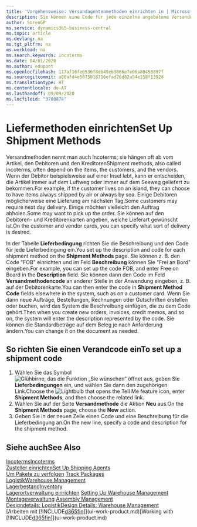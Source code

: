 ```yaml
---
title: 'Vorgehensweise: Versandagentenmethoden einrichten in | Microsoft Docs'
description: Sie können eine Code für jede einzelne angebotene Versandmethode einrichten, wie auch die Informationen dazu angeben und die Informationen dazu eingeben.e können Sie einen Code für jeden Zusteller anlegen und Informationen dazu eingeben.
author: SorenGP
ms.service: dynamics365-business-central
ms.topic: article
ms.devlang: na
ms.tgt_pltfrm: na
ms.workload: na
ms.search.keywords: incoterms
ms.date: 04/01/2020
ms.author: edupont
ms.openlocfilehash: 117af16fe6536f8db49eb3066e7e06a88450897f
ms.sourcegitcommit: a80afd4e5075018716efad76d82a54e158f1392d
ms.translationtype: HT
ms.contentlocale: de-AT
ms.lasthandoff: 09/09/2020
ms.locfileid: "3780878"
---
```

# <a name="set-up-shipment-methods"></a><span data-ttu-id="42a7e-103">Liefermethoden einrichten</span><span class="sxs-lookup"><span data-stu-id="42a7e-103">Set Up Shipment Methods</span></span>
<span data-ttu-id="42a7e-104">Versandmethoden nennt man auch Incoterms; sie hängen oft ab vom Artikel, den Debitoren und den Kreditoren</span><span class="sxs-lookup"><span data-stu-id="42a7e-104">Shipment methods, also called incoterms, often depend on the items, the customers, and the vendors.</span></span> <span data-ttu-id="42a7e-105">Wenn der Debitor beispielsweise auf einer Insel lebt, kann er entscheiden, die Artikel immer auf dem Luftweg oder immer auf dem Seeweg geliefert zu bekommen.</span><span class="sxs-lookup"><span data-stu-id="42a7e-105">For example, if the customer lives on an island, they can choose to have items always shipped by air or always by sea.</span></span> <span data-ttu-id="42a7e-106">Einige Debitoren möglicherweise eine Lieferung am nächsten Tag.</span><span class="sxs-lookup"><span data-stu-id="42a7e-106">Some customers may require next day delivery.</span></span> <span data-ttu-id="42a7e-107">Einige möchten vielleicht den Auftrag abholen.</span><span class="sxs-lookup"><span data-stu-id="42a7e-107">Some may want to pick up the order.</span></span> <span data-ttu-id="42a7e-108">Sie können auf den Debitoren- und Kreditorenkarten angeben, welche Lieferart gewünscht ist.</span><span class="sxs-lookup"><span data-stu-id="42a7e-108">On the customer and vendor cards, you can specify what sort of delivery is desired.</span></span>

<span data-ttu-id="42a7e-109">In der Tabelle **Lieferbedingung** richten Sie die Beschreibung und den Code für jede Lieferbedingung ein.</span><span class="sxs-lookup"><span data-stu-id="42a7e-109">You set up the description and code for each shipment method on the **Shipment Methods** page.</span></span> <span data-ttu-id="42a7e-110">Sie können z. B. den Code "FOB" einrichten und im Feld **Beschreibung** können Sie "Frei an Bord" eingeben.</span><span class="sxs-lookup"><span data-stu-id="42a7e-110">For example, you can set up the code FOB, and enter Free on Board in the **Description** field.</span></span> <span data-ttu-id="42a7e-111">Sie können dann den Code im Feld **Versandmethodencode** an anderer Stelle in der Anwendung eingeben, z. B. auf der Debitorenkarte.</span><span class="sxs-lookup"><span data-stu-id="42a7e-111">You can then enter the code in **Shipment Method Code** fields elsewhere in the system, such as on a customer card.</span></span> <span data-ttu-id="42a7e-112">Wenn Sie dann neue Aufträge, Bestellungen, Rechnungen oder Gutschriften erstellen oder buchen, wird das System die Beschreibung einfügen, die zu dem Code gehört.</span><span class="sxs-lookup"><span data-stu-id="42a7e-112">Then when you create new orders, invoices, credit memos, and so on, the system will enter the description represented by the code.</span></span> <span data-ttu-id="42a7e-113">Sie können die Standardbeträge auf dem Beleg je nach Anforderung ändern.</span><span class="sxs-lookup"><span data-stu-id="42a7e-113">You can change it on the document as needed.</span></span>

## <a name="to-set-up-a-shipment-code"></a><span data-ttu-id="42a7e-114">So richten Sie einen Verandcode ein</span><span class="sxs-lookup"><span data-stu-id="42a7e-114">To set up a shipment code</span></span>
1. <span data-ttu-id="42a7e-115">Wählen Sie das Symbol ![Glühbirne, das die Funktion „Sie wünschen“ öffnet](media/ui-search/search_small.png "Tell Me-Funktion") aus, geben Sie **Lieferbedingungen** ein, und wählen Sie dann den zugehörigen Link.</span><span class="sxs-lookup"><span data-stu-id="42a7e-115">Choose the ![Lightbulb that opens the Tell Me feature](media/ui-search/search_small.png "Tell me what you want to do") icon, enter **Shipment Methods**, and then choose the related link.</span></span>
2. <span data-ttu-id="42a7e-116">Wählen Sie auf der Seite **Versandmethode** die Aktion **Neu** aus.</span><span class="sxs-lookup"><span data-stu-id="42a7e-116">On the **Shipment Methods** page, choose the **New** action.</span></span>
3. <span data-ttu-id="42a7e-117">Geben Sie in der neuen Zeile einen Code und eine Beschreibung für die Lieferbedingung an.</span><span class="sxs-lookup"><span data-stu-id="42a7e-117">On the new line, specify a code and description for the shipment method.</span></span>

## <a name="see-also"></a><span data-ttu-id="42a7e-118">Siehe auch</span><span class="sxs-lookup"><span data-stu-id="42a7e-118">See Also</span></span>
[<span data-ttu-id="42a7e-119">Incoterms</span><span class="sxs-lookup"><span data-stu-id="42a7e-119">Incoterms</span></span>](https://iccwbo.org/resources-for-business/incoterms-rules)  
[<span data-ttu-id="42a7e-120">Zusteller einrichten</span><span class="sxs-lookup"><span data-stu-id="42a7e-120">Set Up Shipping Agents</span></span>](sales-how-to-set-up-shipping-agents.md)  
<span data-ttu-id="42a7e-121">[Um Pakete zu verfolgen](sales-how-track-packages.md)  </span><span class="sxs-lookup"><span data-stu-id="42a7e-121">[Track Packages](sales-how-track-packages.md)  </span></span>  
[<span data-ttu-id="42a7e-122">Logistik</span><span class="sxs-lookup"><span data-stu-id="42a7e-122">Warehouse Management</span></span>](warehouse-manage-warehouse.md)  
[<span data-ttu-id="42a7e-123">Lagerbestand</span><span class="sxs-lookup"><span data-stu-id="42a7e-123">Inventory</span></span>](inventory-manage-inventory.md)  
<span data-ttu-id="42a7e-124">[Lagerortverwaltung einrichten](warehouse-setup-warehouse.md)   </span><span class="sxs-lookup"><span data-stu-id="42a7e-124">[Setting Up Warehouse Management](warehouse-setup-warehouse.md)   </span></span>  
<span data-ttu-id="42a7e-125">[Montageverwaltung](assembly-assemble-items.md)  </span><span class="sxs-lookup"><span data-stu-id="42a7e-125">[Assembly Management](assembly-assemble-items.md)  </span></span>  
[<span data-ttu-id="42a7e-126">Designdetails: Logistik</span><span class="sxs-lookup"><span data-stu-id="42a7e-126">Design Details: Warehouse Management</span></span>](design-details-warehouse-management.md)  
<span data-ttu-id="42a7e-127">[Arbeiten mit [!INCLUDE[d365fin](includes/d365fin_md.md)]](ui-work-product.md)</span><span class="sxs-lookup"><span data-stu-id="42a7e-127">[Working with [!INCLUDE[d365fin](includes/d365fin_md.md)]](ui-work-product.md)</span></span>  
